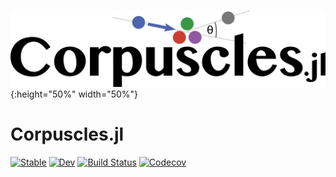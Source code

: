 ![](docs/Corpuscles_Logo.svg){:height="50%" width="50%"}

# Corpuscles.jl

[![Stable](https://img.shields.io/badge/docs-stable-blue.svg)](https://KM3NeT.github.io/Particles.jl/stable)
[![Dev](https://img.shields.io/badge/docs-dev-blue.svg)](https://KM3NeT.github.io/Particles.jl/dev)
[![Build Status](https://travis-ci.com/KM3NeT/Particles.jl.svg?branch=master)](https://travis-ci.com/KM3NeT/Particles.jl)
[![Codecov](https://codecov.io/gh/KM3NeT/Particles.jl/branch/master/graph/badge.svg)](https://codecov.io/gh/KM3NeT/Particles.jl)
